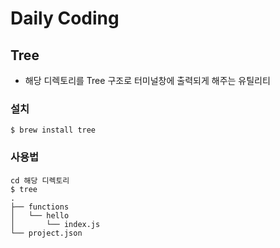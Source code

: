 # Daily Coding

## Tree

* 해당 디렉토리를 Tree 구조로 터미널창에 출력되게 해주는 유틸리티

### 설치
```
$ brew install tree
```

### 사용법

```
cd 해당 디렉토리
$ tree
.
├── functions
│   └── hello
│       └── index.js
└── project.json
```
